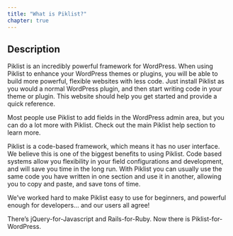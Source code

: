 ```yaml
---
title: "What is Piklist?"
chapter: true
---
```

## Description
Piklist is an incredibly powerful framework for WordPress. When using Piklist to enhance your WordPress themes or plugins, you will be able to build more powerful, flexible websites with less code. Just install Piklist as you would a normal WordPress plugin, and then start writing code in your theme or plugin. This website should help you get started and provide a quick reference.

Most people use Piklist to add fields in the WordPress admin area, but you can do a lot more with Piklist. Check out the main Piklist help section to learn more.

Piklist is a code-based framework, which means it has no user interface. We believe this is one of the biggest benefits to using Piklist. Code based systems allow you flexibility in your field configurations and development, and will save you time in the long run. With Piklist you can usually use the same code you have written in one section and use it in another, allowing you to copy and paste, and save tons of time.

We’ve worked hard to make Piklist easy to use for beginners, and powerful enough for developers… and our users all agree!

There’s jQuery-for-Javascript and Rails-for-Ruby. Now there is Piklist-for-WordPress.
